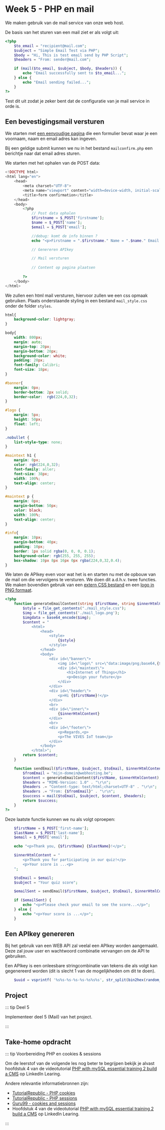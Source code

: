 # Week 5 - PHP en mail

We maken gebruik van de mail service van onze web host.

De basis van het sturen van een mail ziet er als volgt uit:

```php
<?php
    $to_email = "recipient@mail.com";
    $subject = "Simple Email Test via PHP";
    $body = "Hi, This is test email send by PHP Script";
    $headers = "From: sender@mail.com";

    if (mail($to_email, $subject, $body, $headers)) {
        echo "Email successfully sent to $to_email...";
    } else {
        echo "Email sending failed...";
    }
?>
```

Test dit uit zodat je zeker bent dat de configuratie van je mail service in orde is.

## Een bevestigingsmail versturen

We starten met [een eenvoudige pagina](/files/mailform.zip) die een formulier bevat waar je een voornaam, naam en email adres kan ingeven.

Bij een geldige submit kunnen we nu in het bestand `mailconfirm.php` een berichtje naar dat email adres sturen.

We starten met het ophalen van de POST data:

```php
<!DOCTYPE html>
<html lang="en">
    <head>
        <meta charset="UTF-8">
        <meta name="viewport" content="width=device-width, initial-scale=1.0">
        <title>form confirmation</title>
    </head>
    <body>
        <?php
            // Post data ophalen
            $firstname = $_POST['firstname']; 
            $name = $_POST['name']; 
            $email = $_POST['email']; 

            //debug: komt de info binnen ?
            echo "<p>Firstname = ".$firstname." Name = ".$name." Email = ".$email."</p>"; // mag straks terug weg

            // Genereren APIkey

            // Mail versturen
           
            // Content op pagina plaatsen
            
        ?>
    </body>
</html>
```

We zullen een html mail versturen, hiervoor zullen we een css opmaak gebruiken. Plaats onderstaande styling in een bestand `mail_style.css` onder de folder `styles`.

```css
html{
    background-color: lightgray;
}

body{
    width: 800px;
    margin: auto;
    margin-top: 20px;
    margin-bottom: 20px;
    background-color: white;
    padding: 20px;
    font-family: Calibri;
    font-size: 18px;
}

#banner{
    margin: 0px;
    border-bottom: 2px solid;
    border-color:  rgb(224,0,32);
}

#logo {
    margin: 5px;
    height: 50px;
    float: left;
}

.nobullet {
    list-style-type: none;
}

#maintext h1 {
    margin: 0px;
    color: rgb(224,0,32);
    font-family: aller;
    font-size: 38px;
    width: 100%;
    text-align: center;
}

#maintext p {
    margin: 0px;
    margin-bottom: 50px;
    color: black;
    width: 100%;
    text-align: center;
}

#info{
    margin: 10px;
    margin-bottom: 40px;
    padding: 10px;
    border: 1px solid rgba(0, 0, 0, 0.1);
    background-color: rgb(255, 255, 255);
    box-shadow: 10px 8px 16px 0px rgba(224,0,32,0.4);
}
```

We laten de APIkey even voor wat het is en starten nu met de opbouw van de mail om die vervolgens te versturen. We doen dit a.d.h.v. twee functies. We maken bovendien gebruik van een [extern CSS bestand](/files/mail_style.css) en een [logo in PNG formaat](/files/mail_logo.png).

```php
<?php
    function generateEmailContent(string $firstName, string $innerHtmlContent): string {
        $style = file_get_contents("./mail_style.css");
        $img = file_get_contents('./mail_logo.png');
        $imgdata = base64_encode($img);
        $content = "
            <html>
                <head>
                    <style>
                        {$style}
                    </style>
                </head>
                <body>
                    <div id=\"banner\">
                        <img id=\"logo\" src=\"data:image/png;base64,{$imgdata}\">
                        <div id=\"maintext\">
                            <h1>Internet of Things</h1>
                            <p>Design your future</p>                
                        </div>        
                    </div>
                    <div id=\"header\">
                        <p>Hi {$firstName}!</p>
                    </div>
                    <br>
                    <div id=\"inner\">
                        {$innerHtmlContent}
                    </div>
                    <br>
                    <div id=\"footer\">
                        <p>Regards,<p>
                        <p>The VIVES IoT team</p>
                    </div>                          
                </body>
            </html>";
        return $content;
    }

    function sendEmail($firstName, $subject, $toEmail, $innerHtmlContent): bool{
        $fromEmail = "mijn-domein@webhosting.be";
        $content = generateEmailContent($firstName, $innerHtmlContent);
        $headers = "MIME-Version: 1.0" . "\r\n"; 
        $headers .= "Content-type: text/html;charset=UTF-8" . "\r\n";
        $headers .= "From: {$fromEmail}" . "\r\n";
        $success = mail($toEmail, $subject, $content, $headers);
        return $success;
    }
?>
```

Deze laatste functie kunnen we nu als volgt oproepen:

```php
    $firstName = $_POST['first-name'];
    $lastName = $_POST['last-name'];
    $email = $_POST['email'];

    echo "<p>Thank you, {$firstName} {$lastName}!</p>";

    $innerHtmlContent = "
        <p>Thank you for participating in our quiz!</p>
        <p>Your score is ...<p>
    ";

    $toEmail = $email;
	$subject = "Your quiz score";

    $emailSent = sendEmail($firstName, $subject, $toEmail, $innerHtmlContent);

	if ($emailSent) {
		echo "<p>Please check your email to see the score...</p>";
	} else {
		echo "<p>Your score is ...</p>";
	}
```

## Een APIkey genereren

Bij het gebruik van een WEB API zal veelal een APIkey worden aangemaakt. Deze zal jouw user en wachtwoord combinatie vervangen om de API te gebruiken.

Een APIkey is een onleesbare stringcombinatie van tekens die als volgt kan gegenereerd worden (dit is slecht 1 van de mogelijkheden om dit te doen).

```php
    $uuid = vsprintf( '%s%s-%s-%s-%s-%s%s%s', str_split(bin2hex(random_bytes(16)), 4) );
```

## Project

::: tip Deel 5

Implementeer deel 5 (Mail) van het project.

:::

## Take-home opdracht

::: tip Voorbereiding PHP en cookies & sessions

Om de leerstof van de volgende les nog beter te begrijpen bekijk je alvast hoofdstuk 4 van de videotutorial [PHP with mySQL essential training 2 build a CMS](https://www.linkedin.com/learning/php-with-mysql-essential-training-2-build-a-cms/work-with-cookies-14247738) op LinkedIn Learing.

Andere relevantie informatiebronnen zijn:

* [TutorialRepublic - PHP cookies](https://www.tutorialrepublic.com/php-tutorial/php-cookies.php)
* [TutorialRepublic - PHP sessions](https://www.tutorialrepublic.com/php-tutorial/php-sessions.php)
* [Guru99 - cookies and sessions](https://www.guru99.com/cookies-and-sessions.html)
* Hoofdstuk 4 van de videotutorial [PHP with mySQL essential training 2 build a CMS](https://www.linkedin.com/learning/php-with-mysql-essential-training-2-build-a-cms) op LinkedIn Learing.

:::
